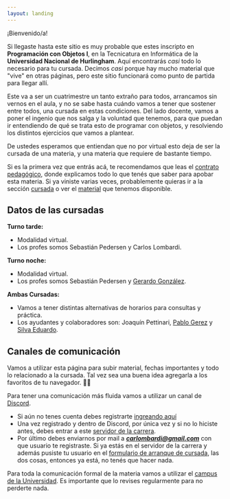 ```yaml
---
layout: landing
---
```


¡Bienvenido/a!

Si llegaste hasta este sitio es muy probable que estes inscripto en **Programación con Objetos I**, en la Tecnicatura en Informática de la **Universidad Nacional de Hurlingham**. Aquí encontrarás _casi_ todo lo necesario para tu cursada. Decimos _casi_ porque hay mucho material que "vive" en otras páginas, pero este sitio funcionará como punto de partida para llegar allí.

Este va a ser un cuatrimestre un tanto extraño para todos, arrancamos sin vernos en el aula, y no se sabe hasta cuándo vamos a tener que sostener entre todos, una cursada en estas condiciones.
Del lado docente, vamos a poner el ingenio que nos salga y la voluntad que tenemos, para que puedan ir entendiendo de qué se trata esto de programar con objetos, y resolviendo los distintos ejercicios que vamos a plantear. 

De ustedes esperamos que entiendan que no por virtual esto deja de ser la cursada de una materia, y una materia que requiere de bastante tiempo.


Si es la primera vez que entrás acá, te recomendamos que leas el [contrato pedagógico](/contrato-pedagogico), donde explicamos todo lo que tenés que saber para apobar esta materia. Si ya viniste varias veces, probablemente quieras ir a la sección [cursada](/cursada) o ver el [material](/material) que tenemos disponible.

## Datos de las cursadas

**Turno tarde:**
* Modalidad virtual.
* Los profes somos Sebastián Pedersen y Carlos Lombardi.

**Turno noche:**
* Modalidad virtual.
* Los profes somos Sebastián Pedersen y [Gerardo González](https://youtu.be/Mz30L5TGsfY).

**Ambas Cursadas:**
* Vamos a tener distintas alternativas de horarios para consultas y práctica.
* Los ayudantes y colaboradores son: Joaquín Pettinari, [Pablo Gerez](https://youtu.be/eoKzShB9dqo) y [Silva Eduardo](https://youtu.be/B29n7TmXOKA).

## Canales de comunicación

Vamos a utilizar esta página para subir material, fechas importantes y todo lo relacionado a la cursada. Tal vez sea una buena idea agregarla a los favoritos de tu navegador. :link::globe_with_meridians:

Para tener una comunicación más fluida vamos a utilizar un canal de [Discord](https://www.discordapp.com).
* Si aún no tenes cuenta debes registrarte [ingreando aquí](https://www.discordapp.com)
* Una vez registrado y dentro de Discord, por única vez y si no lo hiciste antes, debes entrar a este  [servidor de la carrera](https://discord.gg/2mCuDPN).
* Por último debes enviarnos por mail a _**carlombardi@gmail.com**_ con que usuario te registraste. Si ya estás en el servidor de la carrera y además pusiste tu usuario en el [formulario de arranque de cursada](https://forms.gle/3DTndXd4sbaYeMd48 ), las dos cosas, entonces ya está, no tenés que hacer nada.

Para toda la comunicación formal de la materia vamos a utilizar el [campus de la Universidad](http://campus.unahur.edu.ar/). Es importante que lo revises regularmente para no perderte nada.



